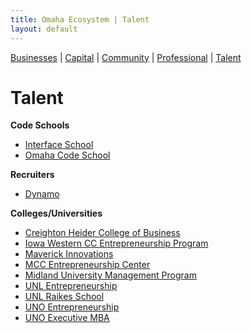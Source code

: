 ```yaml
---
title: Omaha Ecosystem | Talent
layout: default
---
```

[Businesses](/) | [Capital](/capital) | [Community](/community) | [Professional](/professional) | [Talent](/talent)

# Talent
**Code Schools**

 * [Interface School](http://www.interfaceschool.com/)
 * [Omaha Code School](http://omahacodeschool.com/)

**Recruiters**

 * [Dynamo](https://www.linkedin.com/company/dynamo-llc-)

**Colleges/Universities**

 * [Creighton Heider College of Business](http://business.creighton.edu/)
 * [Iowa Western CC Entrepreneurship Program](http://www.iwcc.edu/Academic_Programs/program.asp?id=busentcert)
 * [Maverick Innovations](http://www.unomaha.edu/orca/unoia.php)
 * [MCC Entrepreneurship Center](http://www.mccneb.edu/entr/)
 * [Midland University Management Program](https://www.midlandu.edu/major/degree/management)
 * [UNL Entrepreneurship](http://www.entrepreneurship.unl.edu/)
 * [UNL Raikes School](http://raikes.unl.edu/)
 * [UNO Entrepreneurship](http://www.unomaha.edu/college-of-business-administration/marketing-management/management-specializations/entrepreneurship.php)
 * [UNO Executive MBA](http://www.unomaha.edu/college-of-business-administration/executive-mba/index.php)
